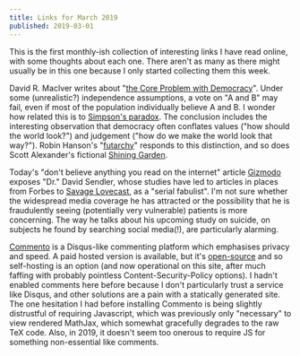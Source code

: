 ```yaml
---
title: Links for March 2019
published: 2019-03-01
---
```


This is the first monthly-ish collection of interesting links I have
read online, with some thoughts about each one.  There aren't as many
as there might usually be in this one because I only started
collecting them this week.

David R. MacIver writes about "[the Core Problem with
Democracy](https://notebook.drmaciver.com/posts/2019-02-27-12:03.html)".
Under some (unrealistic?) independence assumptions, a vote on "A and
B" may fail, even if most of the population individually believe A and
B.  I wonder how related this is to [Simpson's
paradox](https://en.wikipedia.org/wiki/Simpson%27s_paradox).  The
conclusion includes the interesting observation that democracy often
conflates values ("how should the world look?") and judgement ("how do
we make the world look that way?").  Robin Hanson's
"[futarchy](http://mason.gmu.edu/~rhanson/futarchy.html)" responds to
this distinction, and so does Scott Alexander's fictional [Shining
Garden](https://slatestarcodex.com/2013/05/06/raikoth-laws-language-and-society/).

Today's "don't believe anything you read on the internet" article
[Gizmodo](https://gizmodo.com/the-fake-sex-doctor-who-conned-the-media-into-publicizi-1832711205)
exposes "Dr." David Sendler, whose studies have led to articles in
places from Forbes to [Savage
Lovecast](https://www.savagelovecast.com/), as a "serial fabulist".
I'm not sure whether the widespread media coverage he has attracted or
the possibility that he is fraudulently seeing (potentially very
vulnerable) patients is more concerning.  The way he talks about his
upcoming study on suicide, on subjects he found by searching social
media(!), are particularly alarming.

[Commento](https://commento.io/) is a Disqus-like commenting platform
which emphasises privacy and speed.  A paid hosted version is
available, but it's
[open-source](https://gitlab.com/commento/commento) and so
self-hosting is an option (and now operational on this site, after
much faffing with probably pointless Content-Security-Policy options).
I hadn't enabled comments here before because I don't particularly
trust a service like Disqus, and other solutions are a pain with a
statically generated site.  The one hesitation I had before installing
Commento is being slightly distrustful of requiring Javascript, which
was previously only "necessary" to view rendered MathJax, which
somewhat gracefully degrades to the raw TeX code.  Also, in 2019, it
doesn't seem too onerous to require JS for something non-essential
like comments.
